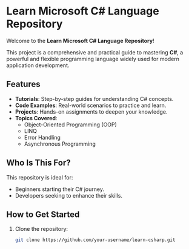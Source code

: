 # Learn Microsoft C# Language Repository  

Welcome to the **Learn Microsoft C# Language Repository**!  

This project is a comprehensive and practical guide to mastering **C#**, a powerful and flexible programming language widely used for modern application development.  

## Features  
- **Tutorials**: Step-by-step guides for understanding C# concepts.  
- **Code Examples**: Real-world scenarios to practice and learn.  
- **Projects**: Hands-on assignments to deepen your knowledge.  
- **Topics Covered**:  
  - Object-Oriented Programming (OOP)  
  - LINQ  
  - Error Handling  
  - Asynchronous Programming  

## Who Is This For?  
This repository is ideal for:  
- Beginners starting their C# journey.  
- Developers seeking to enhance their skills.  

## How to Get Started  
1. Clone the repository:  
   ```bash
   git clone https://github.com/your-username/learn-csharp.git
